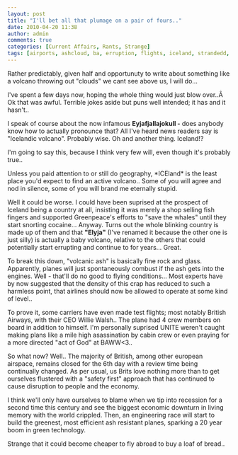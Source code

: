```yaml
---
layout: post
title: "I'll bet all that plumage on a pair of fours.."
date: 2010-04-20 11:38
author: admin
comments: true
categories: [Current Affairs, Rants, Strange]
tags: [airports, ashcloud, ba, erruption, flights, iceland, strandedd, volcanic ash, volcano]
---
```

Rather predictably, given half and opportunuty to write about something like a volcano throwing out "clouds" we cant see above us, I will do...

I've spent a few days now, hoping the whole thing would just blow over..Â  Ok that was awful.
Terrible jokes aside but puns well intended; it has and it hasn't..

I speak of course about the now infamous **Eyjafjallajokull -** does anybody know how to actually pronounce that? All I've heard news  readers say is "Icelandic volcano". Probably wise. Oh and another thing. Iceland!?

I'm going to say this, because I think very few will, even though it's  probably true..

<!--more-->Unless you paid attention to or still do geography, *ICEland* is the least  place you'd expect to find an active volcano.. Some of you will agree and nod in silence, some of you will brand me  eternally stupid.
Well it could be worse. I could have been suprised at  the prospect of Iceland being a country at all, insisting it was merely a  shop selling fish fingers and supported Greenpeace's efforts to "save the whales" until they start snorting cocaine...
Anyway. Turns out the whole blinking country is made up of them and that **"Elyja"** (I've renamed it because the other one is just silly) is actually a baby volcano, relative to the others that could potentially start errupting and continue to for years... Great.

To break this down, "volcanic ash" is basically fine rock and glass. Apparently, planes will just spontaneously combust if the ash gets into the engines. Well - that'll do no good to flying conditions...
Most experts have  by now suggested that the density of this crap has reduced to such a harmless  point, that airlines should now be allowed to operate at some kind of level..

To prove it, some carriers have even made test flights; most notably British Airways, with their CEO Willie Walsh.. The plane had 4 crew members on board in addition to himself. I'm personally suprised UNITE weren't caught making plans like a mile high asassination by cabin crew or even praying for a more directed "act of God" at BAWW&lt;3..

So what now? Well.. The majority of British, among other european airspace, remains  closed for the 6th day with a review time being continually changed. As per usual, us Brits love nothing more than to get ourselves flustered with a "safety first" approach that has continued to cause disruption to people and the economy.

I think we'll only have ourselves to blame when we tip into recession for a second time this century and see the biggest economic downturn in living memory with the world crippled. Then, an engineering race will start to build the greenest, most efficient ash resistant planes, sparking a 20 year boom in green technology.

Strange that it could become cheaper to fly abroad to buy a loaf of bread..
